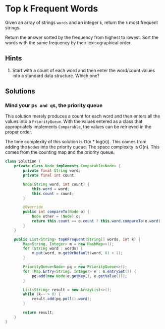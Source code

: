 # Top k Frequent Words

Given an array of strings `words` and an integer `k`, return the `k` most
frequent strings.

Return the answer sorted by the frequency from highest to lowest. Sort the
words with the same frequency by their lexicographical order.

## Hints

1. Start with a count of each word and then enter the word/count values into
   a standard data structure. Which one?

## Solutions

### Mind your p`s and q`s, the priority queue

This solution merely produces a count for each word and then enters all the
values into a `PriorityQueue`. With the values entered as a class that
appropriately implements `Comparable`, the values can be retrieved in the
proper order.

The time complexity of this solution is O(n * log(n)). This comes from adding
the `Node`s into the priority queue. The space complexity is O(n). This
comes from the counting map and the priority queue.

```java
class Solution {
    private class Node implements Comparable<Node> {
        private final String word;
        private final int count;

        Node(String word, int count) {
            this.word = word;
            this.count = count;
        }

        @Override
        public int compareTo(Node o) {
            Node other = (Node) o;
            return this.count == o.count ? this.word.compareTo(o.word) : o.count - this.count;
        }
    }

    public List<String> topKFrequent(String[] words, int k) {
        Map<String, Integer> m = new HashMap<>();
        for (String word : words) {
            m.put(word, m.getOrDefault(word, 0) + 1);
        }

        PriorityQueue<Node> pq = new PriorityQueue<>();
        for (Map.Entry<String, Integer> e : m.entrySet()) {
            pq.add(new Node(e.getKey(), e.getValue()));
        }

        List<String> result = new ArrayList<>();
        while (k-- > 0) {
            result.add(pq.poll().word);
        }

        return result;
    }
}
```
